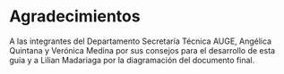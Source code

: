 Agradecimientos
===============

A las integrantes del Departamento Secretaría Técnica AUGE, Angélica Quintana y Verónica Medina por sus consejos para el desarrollo de esta guía y a Lilian Madariaga por la diagramación del documento final.
